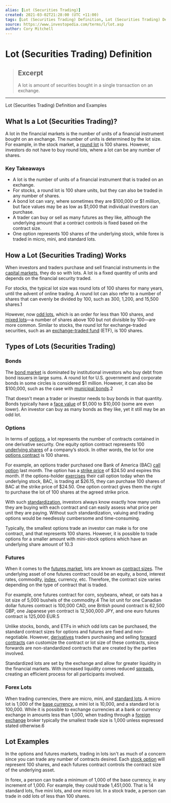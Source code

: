 ```yaml
---
alias: [Lot (Securities Trading)]
created: 2021-03-02T21:28:00 (UTC +11:00)
tags: [Lot (Securities Trading) Definition, Lot (Securities Trading) Definition and Examples]
source: https://www.investopedia.com/terms/l/lot.asp
author: Cory Mitchell
---
```


# Lot (Securities Trading) Definition

> ## Excerpt
> A lot is amount of securities bought in a single transaction on an exchange.

---

Lot (Securities Trading) Definition and Examples
## What Is a Lot (Securities Trading)?

A lot in the financial markets is the number of units of a financial instrument bought on an exchange. The number of units is determined by the lot size. For example, in the stock market, a [round lot](https://www.investopedia.com/terms/r/roundlot.asp) is 100 shares. However, investors do not have to buy round lots, where a lot can be any number of shares.

### Key Takeaways

-   A lot is the number of units of a financial instrument that is traded on an exchange.
-   For stocks, a round lot is 100 share units, but they can also be traded in any number of shares.
-   A bond lot can vary, where sometimes they are $100,000 or $1 million, but face values may be as low as $1,000 that individual investors can purchase.
-   A trader can buy or sell as many futures as they like, although the underlying amount that a contract controls is fixed based on the contract size.
-   One option represents 100 shares of the underlying stock, while forex is traded in micro, mini, and standard lots.

## How a Lot (Securities Trading) Works

When investors and traders purchase and sell financial instruments in the [capital markets](https://www.investopedia.com/terms/c/capitalmarkets.asp), they do so with lots. A lot is a fixed quantity of units and depends on the financial security traded.

For stocks, the typical lot size was round lots of 100 shares for many years, until the advent of online trading. A round lot can also refer to a number of shares that can evenly be divided by 100, such as 300, 1,200, and 15,500 shares.1

However, now [odd lots](https://www.investopedia.com/terms/o/oddlot.asp), which is an order for less than 100 shares, and [mixed lots](https://www.investopedia.com/terms/m/mixedlot.asp)—a number of shares above 100 but not divisible by 100—are more common. Similar to stocks, the round lot for exchange-traded securities, such as an [exchange-traded fund](https://www.investopedia.com/terms/e/etf.asp) (ETF), is 100 shares.

## Types of Lots (Securities Trading)

### Bonds

The [bond market](https://www.investopedia.com/terms/b/bondmarket.asp) is dominated by institutional investors who buy debt from bond issuers in large sums. A round lot for U.S. government and corporate bonds in some circles is considered $1 million. However, it can also be $100,000, such as the case with [municipal bonds](https://www.investopedia.com/terms/m/municipalbond.asp).2

That doesn't mean a trader or investor needs to buy bonds in that quantity. Bonds typically have a [face value](https://www.investopedia.com/terms/f/facevalue.asp) of $1,000 to $10,000 (some are even lower). An investor can buy as many bonds as they like, yet it still may be an odd lot.

### Options

In terms of [options](https://www.investopedia.com/terms/o/option.asp), a lot represents the number of contracts contained in one derivative security. One equity option contract represents 100 [underlying shares](https://www.investopedia.com/terms/u/underlying-asset.asp) of a company’s stock. In other words, the lot for one [options contract](https://www.investopedia.com/terms/o/optionscontract.asp) is 100 shares.

For example, an options trader purchased one Bank of America (BAC) [call option](https://www.investopedia.com/terms/c/calloption.asp) last month. The option has a [strike price](https://www.investopedia.com/terms/s/strikeprice.asp) of $24.50 and expires this month. If the options-holder [exercises](https://www.investopedia.com/terms/e/exercise.asp) their call option today when the underlying stock, BAC, is trading at $26.15, they can purchase 100 shares of BAC at the strike price of $24.50. One option contract gives them the right to purchase the lot of 100 shares at the agreed strike price.

With such [standardization](https://www.investopedia.com/terms/s/standardization.asp), investors always know exactly how many units they are buying with each contract and can easily assess what price per unit they are paying. Without such standardization, valuing and trading options would be needlessly cumbersome and time-consuming.

Typically, the smallest options trade an investor can make is for one contract, and that represents 100 shares. However, it is possible to trade options for a smaller amount with mini-stock options which have an underlying share amount of 10.3

### Futures

When it comes to the [futures market](https://www.investopedia.com/terms/f/futuresmarket.asp), lots are known as [contract sizes](https://www.investopedia.com/terms/c/contractsize.asp). The underlying asset of one futures contract could be an equity, a bond, interest rates, commodity, [index](https://www.investopedia.com/terms/m/marketindex.asp), currency, etc. Therefore, the contract size varies depending on the type of contract that is traded.

For example, one futures contract for corn, soybeans, wheat, or oats has a lot size of 5,000 bushels of the commodity.4 The lot unit for one Canadian dollar futures contract is 100,000 CAD, one British pound contract is 62,500 GBP, one Japanese yen contract is 12,500,000 JPY, and one euro futures contract is 125,000 EUR.5

Unlike stocks, bonds, and ETFs in which odd lots can be purchased, the standard contract sizes for options and futures are fixed and non-negotiable. However, [derivatives](https://www.investopedia.com/terms/d/derivative.asp) traders purchasing and selling [forward contracts](https://www.investopedia.com/terms/f/forwardcontract.asp) can customize the contract or lot size of these contracts, since forwards are non-standardized contracts that are created by the parties involved.

Standardized lots are set by the exchange and allow for greater liquidity in the financial markets. With increased liquidity comes reduced [spreads](https://www.investopedia.com/terms/s/spread.asp), creating an efficient process for all participants involved.

### Forex Lots

When trading currencies, there are micro, mini, and [standard lots](https://www.investopedia.com/terms/s/standard-lot.asp). A micro lot is 1,000 of the [base currency](https://www.investopedia.com/terms/b/basecurrency.asp), a mini lot is 10,000, and a standard lot is 100,000. While it is possible to exchange currencies at a bank or currency exchange in amounts less than 1,000, when trading through a [foreign exchange](https://www.investopedia.com/articles/forex/11/why-trade-forex.asp) broker typically the smallest trade size is 1,000 unless expressed stated otherwise.6

## Lot Examples

In the options and futures markets, trading in lots isn't as much of a concern since you can trade any number of contracts desired. Each [stock option](https://www.investopedia.com/terms/s/stockoption.asp) will represent 100 shares, and each futures contract controls the contract size of the underlying asset.

In forex, a person can trade a minimum of 1,000 of the base currency, in any increment of 1,000. For example, they could trade 1,451,000. That is 14 standard lots, five mini lots, and one micro lot. In a stock trade, a person can trade in odd lots of less than 100 shares.
